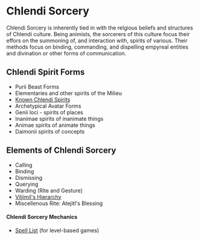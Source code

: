 # Chlendi Sorcery

Chlendi Sorcery is inherently tied in with the relgious beliefs and structures of Chlendi culture. Being animists, the sorcerers of this culture focus their effors on the summoning of, and interaction with, spirits of various. Their methods focus on binding, commanding, and dispelling empyreal entities and divination or other forms of communication.

## Chlendi Spirit Forms

* Purii Beast Forms
* Elementaries and other spirits of the Milieu
* [Known Chlendi Spirits](known_chlendi_spirits.md)
* Archetypical Avatar Forms
* Genii loci - spirits of places
* Inanimae spirits of inanimate things
* Animae spirits of animate things
* Daimonii spirits of concepts

## Elements of Chlendi Sorcery

* Calling
* Binding
* Dismissing
* Querying
* Warding (Rite and Gesture)
* [Viljimil's Hierarchy](viljimils_hierarchy.md)
* Miscellenous Rite: Atejitl's Blessing

#### Chlendi Sorcery Mechanics

* [Spell List](../80_mechanics/spells_beta.md) (for level-based games) 